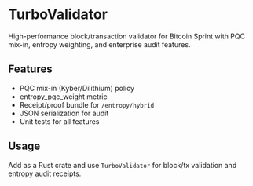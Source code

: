 # TurboValidator

High-performance block/transaction validator for Bitcoin Sprint with PQC mix-in, entropy weighting, and enterprise audit features.

## Features
- PQC mix-in (Kyber/Dilithium) policy
- entropy_pqc_weight metric
- Receipt/proof bundle for `/entropy/hybrid`
- JSON serialization for audit
- Unit tests for all features

## Usage
Add as a Rust crate and use `TurboValidator` for block/tx validation and entropy audit receipts.
